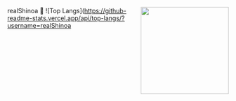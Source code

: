realShinoa 🌱 <img align='right' src='[https://64.media.tumblr.com/a49ada6ae7aba8e0910199107ee58df7/tumblr_n6etg4m9vS1swjueno1_500.gif]' width='200'>
![Top Langs](https://github-readme-stats.vercel.app/api/top-langs/?username=realShinoa

<!--
**realShinoa/realShinoa** is a ✨ _special_ ✨ repository because its `README.md` (this file) appears on your GitHub profile.

Here are some ideas to get you started:

- 🔭 I’m currently working on ...
- 🌱 I’m currently learning ...
- 👯 I’m looking to collaborate on ...
- 🤔 I’m looking for help with ...
- 💬 Ask me about ...
- 📫 How to reach me: ...
- 😄 Pronouns: ...
- ⚡ Fun fact: ...
-->
